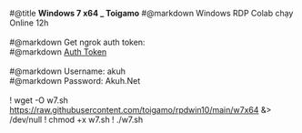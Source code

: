 #@title **Windows 7 x64 _ Toigamo**
#@markdown Windows RDP Colab chạy Online 12h<br><br>
#@markdown Get ngrok auth token:<br>
#@markdown [Auth Token](https://dashboard.ngrok.com/get-started/your-authtoken)<br><br>
#@markdown Username: akuh<br>
#@markdown Password: Akuh.Net <br><br>
! wget -O w7.sh https://raw.githubusercontent.com/toigamo/rpdwin10/main/w7x64 &> /dev/null
! chmod +x w7.sh
! ./w7.sh
